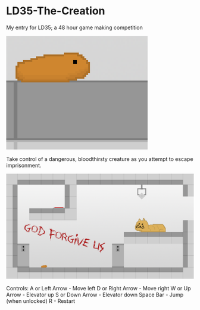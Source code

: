 # LD35-The-Creation
My entry for LD35; a 48 hour game making competition

![In-game screenshot](https://github.com/RyanMan56/LD35-The-Creation/blob/master/ss2.png?raw=true "The evil little guy")

Take control of a dangerous, bloodthirsty creature as you attempt to escape imprisonment. 

![In-game screenshot](https://github.com/RyanMan56/LD35-The-Creation/blob/master/ss1.png?raw=true "The level")

Controls: 
A or Left Arrow - Move left 
D or Right Arrow - Move right 
W or Up Arrow - Elevator up 
S or Down Arrow - Elevator down 
Space Bar - Jump (when unlocked) 
R - Restart
